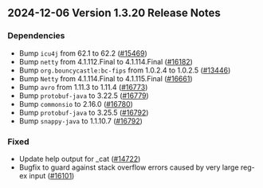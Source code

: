 ## 2024-12-06 Version 1.3.20 Release Notes

### Dependencies
- Bump `icu4j` from 62.1 to 62.2 ([#15469](https://github.com/opensearch-project/OpenSearch/pull/15469))
- Bump `netty` from 4.1.112.Final to 4.1.114.Final ([#16182](https://github.com/opensearch-project/OpenSearch/pull/16182))
- Bump `org.bouncycastle:bc-fips` from 1.0.2.4 to 1.0.2.5 ([#13446](https://github.com/opensearch-project/OpenSearch/pull/13446))
- Bump `Netty` from 4.1.114.Final to 4.1.115.Final ([#16661](https://github.com/opensearch-project/OpenSearch/pull/16661))
- Bump `avro` from 1.11.3 to 1.11.4 ([#16773](https://github.com/opensearch-project/OpenSearch/pull/16773))
- Bump `protobuf-java` to 3.22.5 ([#16779](https://github.com/opensearch-project/OpenSearch/pull/16779))
- Bump `commonsio` to 2.16.0 ([#16780](https://github.com/opensearch-project/OpenSearch/pull/16780))
- Bump `protobuf-java` to 3.25.5 ([#16792](https://github.com/opensearch-project/OpenSearch/pull/16792))
- Bump `snappy-java` to 1.1.10.7 ([#16792](https://github.com/opensearch-project/OpenSearch/pull/16792))

### Fixed
- Update help output for _cat ([#14722](https://github.com/opensearch-project/OpenSearch/pull/14722))
- Bugfix to guard against stack overflow errors caused by very large reg-ex input ([#16101](https://github.com/opensearch-project/OpenSearch/pull/16101))

